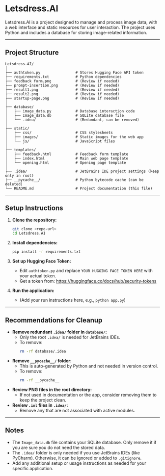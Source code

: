 # Letsdress.AI

Letsdress.AI is a project designed to manage and process image data, with a web interface and static resources for user interaction. The project uses Python and includes a database for storing image-related information.

---

## Project Structure

```
Letsdress.AI/
│
├── authtoken.py                # Stores Hugging Face API token
├── requirements.txt            # Python dependencies
├── feedback form.png           # (Review if needed)
├── prompt-insertion.png        # (Review if needed)
├── result1.png                 # (Review if needed)
├── result2.png                 # (Review if needed)
├── startup-page.png            # (Review if needed)
│
├── database/
│   ├── image_data.py           # Database interaction code
│   ├── Image_data.db           # SQLite database file
│   └── .idea/                  # (Redundant, can be removed)
│
├── static/
│   ├── css/                    # CSS stylesheets
│   ├── images/                 # Static images for the web app
│   └── js/                     # JavaScript files
│
├── templates/
│   ├── feedback.html           # Feedback form template
│   ├── index.html              # Main web page template
│   └── opening.html            # Opening page template
│
├── .idea/                      # JetBrains IDE project settings (keep only in root)
├── __pycache__/                # Python bytecode cache (can be deleted)
└── README.md                   # Project documentation (this file)
```

---

## Setup Instructions

1. **Clone the repository:**
   ```bash
   git clone <repo-url>
   cd Letsdress.AI
   ```

2. **Install dependencies:**
   ```bash
   pip install -r requirements.txt
   ```

3. **Set up Hugging Face Token:**
   - Edit `authtoken.py` and replace `YOUR HUGGING FACE TOKEN HERE` with your actual token.
   - Get a token from: https://huggingface.co/docs/hub/security-tokens

4. **Run the application:**
   - (Add your run instructions here, e.g., `python app.py`)

---

## Recommendations for Cleanup

- **Remove redundant `.idea/` folder in `database/`:**
  - Only the root `.idea/` is needed for JetBrains IDEs.
  - To remove:
    ```bash
    rm -rf database/.idea
    ```
- **Remove `__pycache__/` folder:**
  - This is auto-generated by Python and not needed in version control.
  - To remove:
    ```bash
    rm -rf __pycache__
    ```
- **Review PNG files in the root directory:**
  - If not used in documentation or the app, consider removing them to keep the project clean.
- **Review `.iml` files in `.idea/`:**
  - Remove any that are not associated with active modules.

---

## Notes
- The `Image_data.db` file contains your SQLite database. Only remove it if you are sure you do not need the stored data.
- The `.idea/` folder is only needed if you use JetBrains IDEs (like PyCharm). Otherwise, it can be ignored or added to `.gitignore`.
- Add any additional setup or usage instructions as needed for your specific application. 